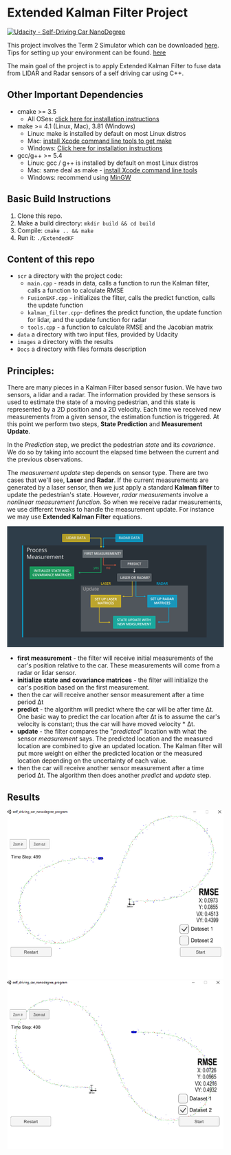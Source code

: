 # Extended Kalman Filter Project
[![Udacity - Self-Driving Car NanoDegree](https://s3.amazonaws.com/udacity-sdc/github/shield-carnd.svg)](http://www.udacity.com/drive)

This project involves the Term 2 Simulator which can be downloaded [here](https://github.com/udacity/self-driving-car-sim/releases).  
Tips for setting up your environment can be found. [here](https://classroom.udacity.com/nanodegrees/nd013/parts/40f38239-66b6-46ec-ae68-03afd8a601c8/modules/0949fca6-b379-42af-a919-ee50aa304e6a/lessons/f758c44c-5e40-4e01-93b5-1a82aa4e044f/concepts/23d376c7-0195-4276-bdf0-e02f1f3c665d)

The main goal of the project is to apply Extended Kalman Filter to fuse data from LIDAR and Radar sensors of a self driving car using C++.

## Other Important Dependencies

* cmake >= 3.5
  * All OSes: [click here for installation instructions](https://cmake.org/install/)
* make >= 4.1 (Linux, Mac), 3.81 (Windows)
  * Linux: make is installed by default on most Linux distros
  * Mac: [install Xcode command line tools to get make](https://developer.apple.com/xcode/features/)
  * Windows: [Click here for installation instructions](http://gnuwin32.sourceforge.net/packages/make.htm)
* gcc/g++ >= 5.4
  * Linux: gcc / g++ is installed by default on most Linux distros
  * Mac: same deal as make - [install Xcode command line tools](https://developer.apple.com/xcode/features/)
  * Windows: recommend using [MinGW](http://www.mingw.org/)

## Basic Build Instructions

1. Clone this repo.
2. Make a build directory: `mkdir build && cd build`
3. Compile: `cmake .. && make`
4. Run it: `./ExtendedKF `

## Content of this repo
- `scr` a directory with the project code:
  - `main.cpp` - reads in data, calls a function to run the Kalman filter, calls a function to calculate RMSE
  - `FusionEKF.cpp` - initializes the filter, calls the predict function, calls the update function
  - `kalman_filter.cpp`- defines the predict function, the update function for lidar, and the update function for radar
  - `tools.cpp` - a function to calculate RMSE and the Jacobian matrix
- `data`  a directory with two input files, provided by Udacity
- `images`  a directory with the results
- `Docs` a directory with files formats description

## Principles:

There are many pieces in a Kalman Filter based sensor fusion. We have two sensors, a lidar and a radar. The information provided by these sensors is used to estimate the state of a moving pedestrian, and this state is represented by a 2D position and a 2D velocity. Each time we received new measurements from a given sensor, the estimation function is triggered. At this point we perform two steps, **State Prediction** and **Measurement Update**.

In the *Prediction* step, we predict the pedestrian *state* and its *covariance*. We do so by taking into account the elapsed time between the current and the previous observations.

The *measurement update* step depends on sensor type. There are two cases that we'll see, **Laser** and **Radar**. If the current measurements are generated by a laser sensor, then we just apply a standard **Kalman filter** to update the pedestrian's state. However, *radar measurements* involve a *nonlinear measurement function*. So when we receive radar measurements, we use different tweaks to handle the measurement update. For instance we may use **Extended Kalman Filter** equations.

![KalmanFilterAlgorithm](./images/KalmanFilterAlgorithm.png)

* **first measurement** -  the filter will receive initial measurements of the car's position relative to the car. These measurements will come from a radar or lidar sensor.
* **initialize state and covariance matrices** - the filter will initialize the car's position based on the first measurement.
* then the car will receive another sensor measurement after a time period Δt
* **predict** - the algorithm will predict where the car will be after time Δt. One basic way to predict the car location after Δt is to assume the car's velocity is constant; thus the car will have moved velocity * Δt.
* **update** - the filter compares the "*predicted*" location with what the sensor *measurement* says. The predicted location and the measured location are combined to give an updated location. The Kalman filter will put more weight on either the predicted location or the measured location depending on the uncertainty of each value.
* then the car will receive another sensor measurement after a time period Δt. The algorithm then does another *predict* and *update* step.

## Results

![DataSet1](./images/dataset1.png)
![DataSet2](./images/dataset2.png)
